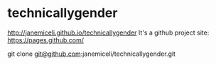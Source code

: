 technicallygender
=================

http://janemiceli.github.io/technicallygender
It's a github project site: https://pages.github.com/

git clone git@github.com:janemiceli/technicallygender.git